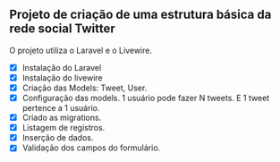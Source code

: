 ## Projeto de criação de uma estrutura básica da rede social Twitter

O projeto utiliza o Laravel e o Livewire.

- [x] Instalação do Laravel
- [x] Instalação do livewire
- [x] Criação das Models: Tweet, User. 
- [x] Configuração das models. 1 usuário pode fazer N tweets. E 1 tweet pertence a 1 usuário.
- [x] Criado as migrations.
- [x] Listagem de registros.
- [x] Inserção de dados.
- [x] Validação dos campos do formulário.
